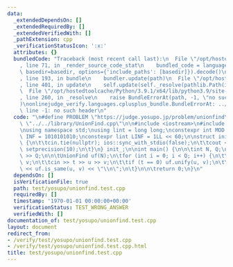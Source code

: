 ```yaml
---
data:
  _extendedDependsOn: []
  _extendedRequiredBy: []
  _extendedVerifiedWith: []
  _pathExtension: cpp
  _verificationStatusIcon: ':x:'
  attributes: {}
  bundledCode: "Traceback (most recent call last):\n  File \"/opt/hostedtoolcache/Python/3.9.1/x64/lib/python3.9/site-packages/onlinejudge_verify/documentation/build.py\"\
    , line 71, in _render_source_code_stat\n    bundled_code = language.bundle(stat.path,\
    \ basedir=basedir, options={'include_paths': [basedir]}).decode()\n  File \"/opt/hostedtoolcache/Python/3.9.1/x64/lib/python3.9/site-packages/onlinejudge_verify/languages/cplusplus.py\"\
    , line 193, in bundle\n    bundler.update(path)\n  File \"/opt/hostedtoolcache/Python/3.9.1/x64/lib/python3.9/site-packages/onlinejudge_verify/languages/cplusplus_bundle.py\"\
    , line 401, in update\n    self.update(self._resolve(pathlib.Path(included), included_from=path))\n\
    \  File \"/opt/hostedtoolcache/Python/3.9.1/x64/lib/python3.9/site-packages/onlinejudge_verify/languages/cplusplus_bundle.py\"\
    , line 260, in _resolve\n    raise BundleErrorAt(path, -1, \"no such header\"\
    )\nonlinejudge_verify.languages.cplusplus_bundle.BundleErrorAt: ../../library/UnionFind.cpp:\
    \ line -1: no such header\n"
  code: "\n#define PROBLEM \"https://judge.yosupo.jp/problem/unionfind\"\n\n#include\
    \ \"../../library/UnionFind.cpp\"\n\n#include <iostream>\n#include <iomanip>\n\
    \nusing namespace std;\nusing lint = long long;\nconstexpr int MOD = 1000000007,\
    \ INF = 1010101010;\nconstexpr lint LINF = 1LL << 60;\n\nstruct init {\n\tinit()\
    \ {\n\t\tcin.tie(nullptr); ios::sync_with_stdio(false);\n\t\tcout << fixed <<\
    \ setprecision(10);\n\t}\n} init_;\n\nint main() {\n\n\tint N, Q;\n\tcin >> N\
    \ >> Q;\n\n\tUnionFind uf(N);\n\tfor (int i = 0; i < Q; i++) {\n\t\tint t, u,\
    \ v;\n\t\tcin >> t >> u >> v;\n\t\tif (t == 0) uf.unify(u, v);\n\t\telse cout\
    \ << uf.is_same(u, v) << \"\\n\";\n\t}\n\n\treturn 0;\n}\n"
  dependsOn: []
  isVerificationFile: true
  path: test/yosupo/unionfind.test.cpp
  requiredBy: []
  timestamp: '1970-01-01 00:00:00+00:00'
  verificationStatus: TEST_WRONG_ANSWER
  verifiedWith: []
documentation_of: test/yosupo/unionfind.test.cpp
layout: document
redirect_from:
- /verify/test/yosupo/unionfind.test.cpp
- /verify/test/yosupo/unionfind.test.cpp.html
title: test/yosupo/unionfind.test.cpp
---
```

